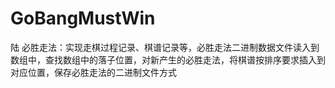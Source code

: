 # GoBangMustWin
 陆
 必胜走法：实现走棋过程记录、棋谱记录等，必胜走法二进制数据文件读入到数组中，查找数组中的落子位置，对新产生的必胜走法，将棋谱按排序要求插入到对应位置，保存必胜走法的二进制文件方式
